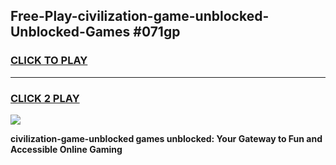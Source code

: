 
## Free-Play-civilization-game-unblocked-Unblocked-Games #071gp
<h3>
<a href="https://news.freeplayer.one?title=civilization-game-unblocked&ref=8M">CLICK TO PLAY</a></h3>
<hr>

<h3>
<a href="https://news.freeplayer.one?title=civilization-game-unblocked&ref=8M">CLICK 2 PLAY</a>
  
</h3>

<a href="https://news.freeplayer.one?title=civilization-game-unblocked&ref=8M"><img src="https://clearcache.store/games.png"></a>


**civilization-game-unblocked games unblocked: Your Gateway to Fun and Accessible Online Gaming**
